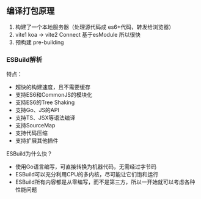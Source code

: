 ## 编译打包原理

1. 构建了一个本地服务器（处理源代码成 es6+代码，转发给浏览器）
2. vite1 koa -> vite2 Connect   基于esModule 所以很快
3. 预构建 pre-building

### ESBuild解析

特点：

- 超快的构建速度，且不需要缓存
- 支持ES6和CommonJS的模块化
- 支持ES6的Tree Shaking
- 支持Go、JS的API
- 支持TS、JSX等语法编译
- 支持SourceMap
- 支持代码压缩
- 支持扩展其他插件

ESBuild为什么快？

- 使用Go语言编写，可直接转换为机器代码，无需经过字节码
- ESBuild可以充分利用CPU的多内核，尽可能让它们饱和运行
- ESBuild所有内容都是从零编写，而不是第三方，所以一开始就可以考虑各种性能问题
